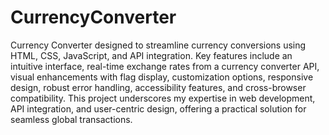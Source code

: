 ﻿# CurrencyConverter
Currency Converter designed to streamline currency conversions using HTML, CSS, JavaScript, and API integration. Key features include an intuitive interface, real-time exchange rates from a currency converter API, visual enhancements with flag display, customization options, responsive design, robust error handling, accessibility features, and cross-browser compatibility. This project underscores my expertise in web development, API integration, and user-centric design, offering a practical solution for seamless global transactions.
